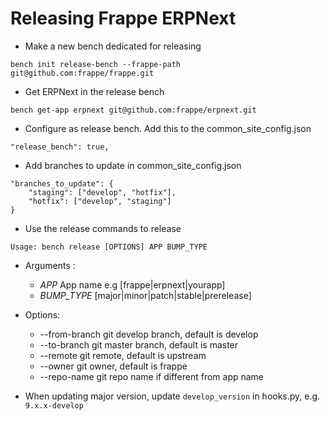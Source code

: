 # Releasing Frappe ERPNext

* Make a new bench dedicated for releasing
```
bench init release-bench --frappe-path git@github.com:frappe/frappe.git
```

* Get ERPNext in the release bench
```
bench get-app erpnext git@github.com:frappe/erpnext.git
```

* Configure as release bench. Add this to the common_site_config.json
```
"release_bench": true,
```

* Add branches to update in common_site_config.json
```
"branches_to_update": {
    "staging": ["develop", "hotfix"],
    "hotfix": ["develop", "staging"]
}
```

* Use the release commands to release
```
Usage: bench release [OPTIONS] APP BUMP_TYPE
```

* Arguments :
  * _APP_ App name e.g [frappe|erpnext|yourapp]
  * _BUMP_TYPE_ [major|minor|patch|stable|prerelease]
* Options:
  * --from-branch git develop branch, default is develop
  * --to-branch git master branch, default is master
  * --remote git remote, default is upstream
  * --owner git owner, default is frappe
  * --repo-name git repo name if different from app name
  
* When updating major version, update `develop_version` in hooks.py, e.g. `9.x.x-develop`
